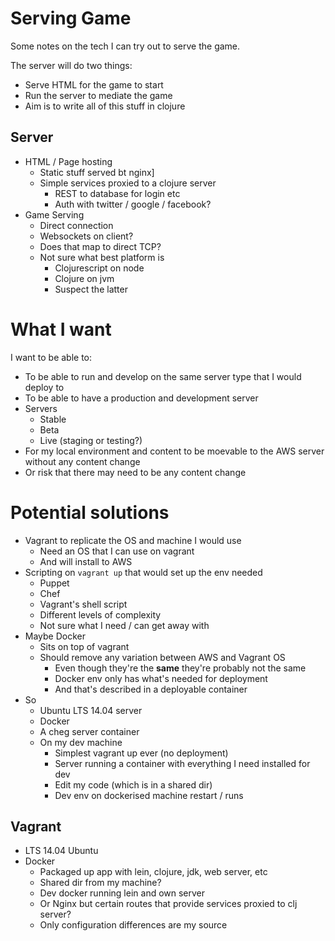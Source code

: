 # Serving Game

Some notes on the tech I can try out to serve the game.

The server will do two things:
- Serve HTML for the game to start
- Run the server to mediate the game
- Aim is to write all of this stuff in clojure

## Server
- HTML / Page hosting
    - Static stuff served bt nginx]
    - Simple services proxied to a clojure server
        - REST to database for login etc
        - Auth with twitter / google / facebook?
- Game Serving
    - Direct connection
    - Websockets on client?
    - Does that map to direct TCP?
    - Not sure what best platform is
        - Clojurescript on node
        - Clojure on jvm
        - Suspect the latter

# What I want
I want to be able to:
- To be able to run and develop on the same server type that I would deploy to
- To be able to have a production and development server
- Servers
    - Stable
    - Beta
    - Live (staging or testing?)
- For my local environment and content to be moevable to the AWS server without any content change
- Or risk that there may need to be any content change

# Potential solutions
- Vagrant to replicate the OS and machine I would use
    - Need an OS that I can use on vagrant
    - And will install to AWS
- Scripting on ````vagrant up```` that would set up the env needed
    - Puppet
    - Chef
    - Vagrant's shell script
    - Different levels of complexity
    - Not sure what I need / can get away with
- Maybe Docker
    - Sits on top of vagrant
    - Should remove any variation between AWS and Vagrant OS
        - Even though they're the __same__ they're probably not the same
        - Docker env only has what's needed for deployment
        - And that's described in a deployable container
- So
    - Ubuntu LTS 14.04 server
    - Docker
    - A cheg server container
    - On my dev machine
        - Simplest vagrant up ever (no deployment)
        - Server running a container with everything I need installed for dev
        - Edit my code (which is in a shared dir)
        - Dev env on dockerised machine restart / runs

## Vagrant
- LTS 14.04 Ubuntu
- Docker
    - Packaged up app with lein, clojure, jdk, web server, etc
    - Shared dir from my machine?
    - Dev docker running lein and own server
    - Or Nginx but certain routes that provide services proxied to clj server?
    - Only configuration differences are my source
